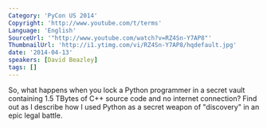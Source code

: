 ```yaml
---
Category: 'PyCon US 2014'
Copyright: 'http://www.youtube.com/t/terms'
Language: 'English'
SourceUrl: '"http://www.youtube.com/watch?v=RZ4Sn-Y7AP8"'
ThumbnailUrl: 'http://i1.ytimg.com/vi/RZ4Sn-Y7AP8/hqdefault.jpg'
date: '2014-04-13'
speakers: [David Beazley]
tags: []
---
```

So, what happens when you lock a Python programmer in a secret vault containing 1.5 TBytes of C++ source code and no internet connection? Find out as I describe how I used Python as a secret weapon of "discovery" in an epic legal battle.